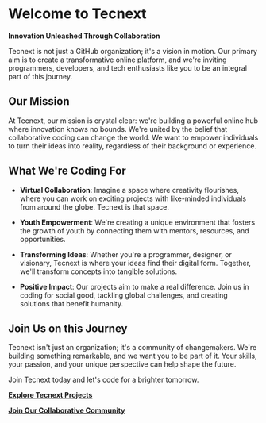 # Welcome to Tecnext

**Innovation Unleashed Through Collaboration**

Tecnext is not just a GitHub organization; it's a vision in motion. Our primary aim is to create a transformative online platform, and we're inviting programmers, developers, and tech enthusiasts like you to be an integral part of this journey.

## Our Mission

At Tecnext, our mission is crystal clear: we're building a powerful online hub where innovation knows no bounds. We're united by the belief that collaborative coding can change the world. We want to empower individuals to turn their ideas into reality, regardless of their background or experience.

## What We're Coding For

- **Virtual Collaboration**: Imagine a space where creativity flourishes, where you can work on exciting projects with like-minded individuals from around the globe. Tecnext is that space.

- **Youth Empowerment**: We're creating a unique environment that fosters the growth of youth by connecting them with mentors, resources, and opportunities.

- **Transforming Ideas**: Whether you're a programmer, designer, or visionary, Tecnext is where your ideas find their digital form. Together, we'll transform concepts into tangible solutions.

- **Positive Impact**: Our projects aim to make a real difference. Join us in coding for social good, tackling global challenges, and creating solutions that benefit humanity.

## Join Us on this Journey

Tecnext isn't just an organization; it's a community of changemakers. We're building something remarkable, and we want you to be part of it. Your skills, your passion, and your unique perspective can help shape the future.

Join Tecnext today and let's code for a brighter tomorrow.

[**Explore Tecnext Projects**](https://github.com/tecnext)

[**Join Our Collaborative Community**](https://github.com/orgs/tecnext/people)
